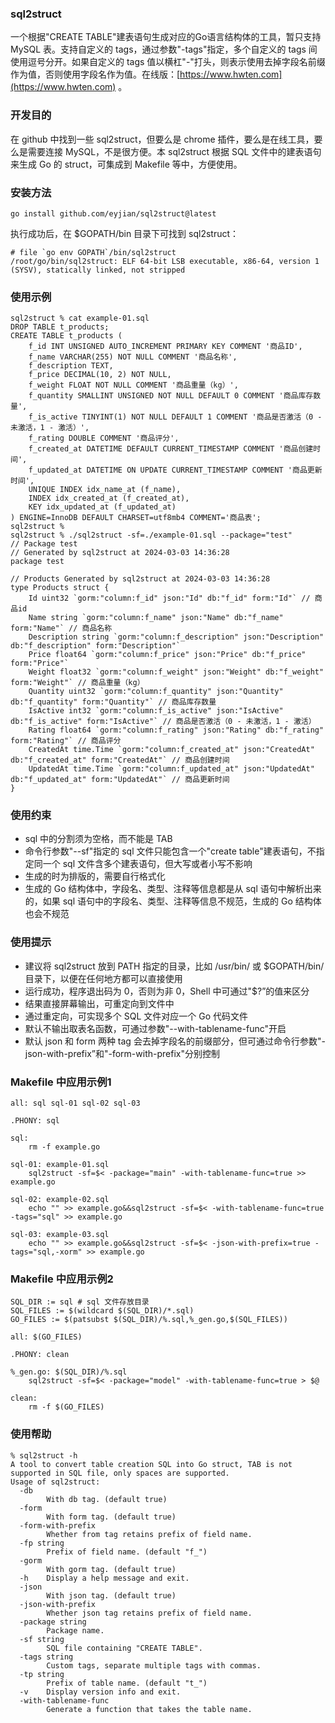 ### sql2struct

一个根据"CREATE TABLE"建表语句生成对应的Go语言结构体的工具，暂只支持 MySQL 表。支持自定义的 tags，通过参数"-tags"指定，多个自定义的 tags 间使用逗号分开。如果自定义的 tags 值以横杠"-"打头，则表示使用去掉字段名前缀作为值，否则使用字段名作为值。在线版：[https://www.hwten.com](https://www.hwten.com) 。

### 开发目的

在 github 中找到一些 sql2struct，但要么是 chrome 插件，要么是在线工具，要么是需要连接 MySQL，不是很方便。本 sql2struct 根据 SQL 文件中的建表语句来生成 Go 的 struct，可集成到 Makefile 等中，方便使用。

### 安装方法

```shell
go install github.com/eyjian/sql2struct@latest
```

执行成功后，在 $GOPATH/bin 目录下可找到 sql2struct：

```shell
# file `go env GOPATH`/bin/sql2struct
/root/go/bin/sql2struct: ELF 64-bit LSB executable, x86-64, version 1 (SYSV), statically linked, not stripped
```

### 使用示例

```shell
sql2struct % cat example-01.sql
DROP TABLE t_products;
CREATE TABLE t_products (
    f_id INT UNSIGNED AUTO_INCREMENT PRIMARY KEY COMMENT '商品ID',
    f_name VARCHAR(255) NOT NULL COMMENT '商品名称',
    f_description TEXT,
    f_price DECIMAL(10, 2) NOT NULL,
    f_weight FLOAT NOT NULL COMMENT '商品重量（kg）',
    f_quantity SMALLINT UNSIGNED NOT NULL DEFAULT 0 COMMENT '商品库存数量',
    f_is_active TINYINT(1) NOT NULL DEFAULT 1 COMMENT '商品是否激活（0 - 未激活，1 - 激活）',
    f_rating DOUBLE COMMENT '商品评分',
    f_created_at DATETIME DEFAULT CURRENT_TIMESTAMP COMMENT '商品创建时间',
    f_updated_at DATETIME ON UPDATE CURRENT_TIMESTAMP COMMENT '商品更新时间',
    UNIQUE INDEX idx_name_at (f_name),
    INDEX idx_created_at (f_created_at),
    KEY idx_updated_at (f_updated_at)
) ENGINE=InnoDB DEFAULT CHARSET=utf8mb4 COMMENT='商品表';
sql2struct % 
sql2struct % ./sql2struct -sf=./example-01.sql --package="test"
// Package test
// Generated by sql2struct at 2024-03-03 14:36:28
package test

// Products Generated by sql2struct at 2024-03-03 14:36:28
type Products struct {
    Id uint32 `gorm:"column:f_id" json:"Id" db:"f_id" form:"Id"` // 商品id
    Name string `gorm:"column:f_name" json:"Name" db:"f_name" form:"Name"` // 商品名称
    Description string `gorm:"column:f_description" json:"Description" db:"f_description" form:"Description"`
    Price float64 `gorm:"column:f_price" json:"Price" db:"f_price" form:"Price"`
    Weight float32 `gorm:"column:f_weight" json:"Weight" db:"f_weight" form:"Weight"` // 商品重量（kg）
    Quantity uint32 `gorm:"column:f_quantity" json:"Quantity" db:"f_quantity" form:"Quantity"` // 商品库存数量
    IsActive int32 `gorm:"column:f_is_active" json:"IsActive" db:"f_is_active" form:"IsActive"` // 商品是否激活（0 - 未激活，1 - 激活）
    Rating float64 `gorm:"column:f_rating" json:"Rating" db:"f_rating" form:"Rating"` // 商品评分
    CreatedAt time.Time `gorm:"column:f_created_at" json:"CreatedAt" db:"f_created_at" form:"CreatedAt"` // 商品创建时间
    UpdatedAt time.Time `gorm:"column:f_updated_at" json:"UpdatedAt" db:"f_updated_at" form:"UpdatedAt"` // 商品更新时间
}
```

### 使用约束

* sql 中的分割须为空格，而不能是 TAB
* 命令行参数"--sf"指定的 sql 文件只能包含一个"create table"建表语句，不指定同一个 sql 文件含多个建表语句，但大写或者小写不影响
* 生成的时为排版的，需要自行格式化
* 生成的 Go 结构体中，字段名、类型、注释等信息都是从 sql 语句中解析出来的，如果 sql 语句中的字段名、类型、注释等信息不规范，生成的 Go 结构体也会不规范

### 使用提示

* 建议将 sql2struct 放到 PATH 指定的目录，比如 /usr/bin/ 或 $GOPATH/bin/ 目录下，以便在任何地方都可以直接使用
* 运行成功，程序退出码为 0，否则为非 0，Shell 中可通过"$?”的值来区分
* 结果直接屏幕输出，可重定向到文件中
* 通过重定向，可实现多个 SQL 文件对应一个 Go 代码文件
* 默认不输出取表名函数，可通过参数"--with-tablename-func"开启
* 默认 json 和 form 两种 tag 会去掉字段名的前缀部分，但可通过命令行参数"-json-with-prefix”和"-form-with-prefix"分别控制

### Makefile 中应用示例1

```shell
all: sql sql-01 sql-02 sql-03

.PHONY: sql

sql:
	rm -f example.go

sql-01: example-01.sql
	sql2struct -sf=$< -package="main" -with-tablename-func=true >> example.go

sql-02: example-02.sql
	echo "" >> example.go&&sql2struct -sf=$< -with-tablename-func=true -tags="sql" >> example.go

sql-03: example-03.sql
	echo "" >> example.go&&sql2struct -sf=$< -json-with-prefix=true -tags="sql,-xorm" >> example.go
```

### Makefile 中应用示例2

```shell
SQL_DIR := sql # sql 文件存放目录
SQL_FILES := $(wildcard $(SQL_DIR)/*.sql)
GO_FILES := $(patsubst $(SQL_DIR)/%.sql,%_gen.go,$(SQL_FILES))

all: $(GO_FILES)

.PHONY: clean

%_gen.go: $(SQL_DIR)/%.sql
	sql2struct -sf=$< -package="model" -with-tablename-func=true > $@

clean:
	rm -f $(GO_FILES)
```

### 使用帮助

```shell
% sql2struct -h
A tool to convert table creation SQL into Go struct, TAB is not supported in SQL file, only spaces are supported.
Usage of sql2struct:
  -db
        With db tag. (default true)
  -form
        With form tag. (default true)
  -form-with-prefix
        Whether from tag retains prefix of field name.
  -fp string
        Prefix of field name. (default "f_")
  -gorm
        With gorm tag. (default true)
  -h    Display a help message and exit.
  -json
        With json tag. (default true)
  -json-with-prefix
        Whether json tag retains prefix of field name.
  -package string
        Package name.
  -sf string
        SQL file containing "CREATE TABLE".
  -tags string
        Custom tags, separate multiple tags with commas.
  -tp string
        Prefix of table name. (default "t_")
  -v    Display version info and exit.
  -with-tablename-func
        Generate a function that takes the table name.
```
